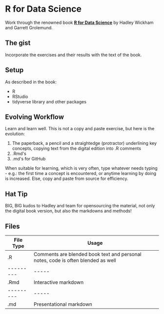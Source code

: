 # R for Data Science

Work through the renowned book [__R for Data Science__](http://r4ds.had.co.nz/) by Hadley Wickham and Garrett Grolemund.


## The gist

Incorporate the exercises and their results with the text of the book.

## Setup

As described in the book:
- R
- RStudio
- tidyverse library and other packages

## Evolving Workflow

Learn and learn well. This is not a copy and paste exercise, but here is the evolution:

1. The paperback, a pencil and a straightedge (protractor) underlining key concepts, copying text from the digital edition into .R comments
2. .Rmd's
3. .md's for GitHub

When suitable for learning, which is very often, type whatever needs typing - e.g.: the first time a concept is encountered, or anytime learning by doing is increased. Else, copy and paste from source for efficiency. 

## Hat Tip

BIG, BIG kudos to Hadley and team for opensourcing the material, not only the digital book version, but also the markdowns and methods!

## Files

File Type | Usage
--------- | -----
.R        | Comments are blended book text and personal notes, code is often blended as well 
--------- | -----
.Rmd      | Interactive markdown
--------- | -----
.md       | Presentational markdown
